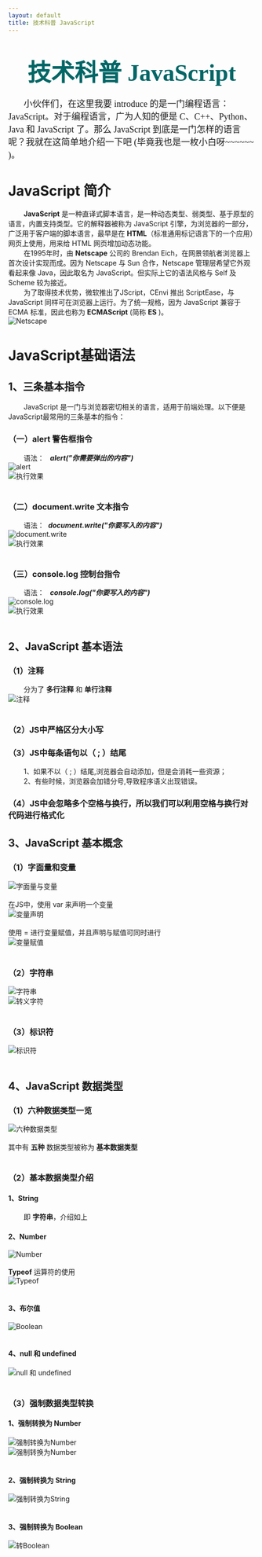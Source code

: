 ```yaml
---
layout: default
title: 技术科普 JavaScript
---
```


# <center><font size="7" font face="楷体" font color="#006666">技术科普 JavaScript</font></center>
&nbsp;&nbsp;&nbsp;&nbsp;&nbsp;&nbsp;&nbsp;&nbsp;<font size="4"  font face="楷体">小伙伴们，在这里我要 introduce 的是一门编程语言：<font size="4">JavaScript</font>。对于编程语言，广为人知的便是 C、C++、Python、Java 和 JavaScript 了。那么 JavaScript 到底是一门怎样的语言呢？我就在这简单地介绍一下吧 (毕竟我也是一枚小白呀~~~~~~ )。</font>
# JavaScript 简介
&nbsp;&nbsp;&nbsp;&nbsp;&nbsp;&nbsp;&nbsp;&nbsp;**JavaScript** 是一种直译式脚本语言，是一种动态类型、弱类型、基于原型的语言，内置支持类型。它的解释器被称为 JavaScript 引擎，为浏览器的一部分，广泛用于客户端的脚本语言，最早是在 **HTML**（标准通用标记语言下的一个应用）网页上使用，用来给 HTML 网页增加动态功能。<br>
&nbsp;&nbsp;&nbsp;&nbsp;&nbsp;&nbsp;&nbsp;&nbsp;在1995年时，由 **Netscape** 公司的 Brendan Eich，在网景领航者浏览器上首次设计实现而成。因为 Netscape 与 Sun 合作，Netscape 管理层希望它外观看起来像 Java，因此取名为 JavaScript。但实际上它的语法风格与 Self 及 Scheme 较为接近。<br> 
&nbsp;&nbsp;&nbsp;&nbsp;&nbsp;&nbsp;&nbsp;&nbsp;为了取得技术优势，微软推出了JScript，CEnvi 推出 ScriptEase，与 JavaScript 同样可在浏览器上运行。为了统一规格，因为 JavaScript 兼容于 ECMA 标准，因此也称为 **ECMAScript** (简称 **ES** )。<br>
![](https://image.baidu.com/search/detail?ct=503316480&z=&tn=baiduimagedetail&ipn=d&word=Netscape&step_word=&ie=utf-8&in=&cl=2&lm=-1&st=-1&cs=1912092249,3074237694&os=1574825493,104625872&simid=3252705511,225275602&pn=1&rn=1&di=194395414400&ln=1903&fr=&fmq=1539430514784_R&ic=0&s=undefined&se=&sme=&tab=0&width=&height=&face=undefined&is=0,0&istype=2&ist=&jit=&bdtype=0&spn=0&pi=0&gsm=0&objurl=http%3A%2F%2Fphotocdn.sohu.com%2F20131219%2FImg392023668.jpg&rpstart=0&rpnum=0&adpicid=0 "Netscape")
# JavaScript基础语法
## 1、三条基本指令
&nbsp;&nbsp;&nbsp;&nbsp;&nbsp;&nbsp;&nbsp;&nbsp;JavaScript 是一门与浏览器密切相关的语言，适用于前端处理。以下便是 JavaScript最常用的三条基本的指令：
### （一）alert 警告框指令
&nbsp;&nbsp;&nbsp;&nbsp;&nbsp;&nbsp;&nbsp;&nbsp;语法： &nbsp;&nbsp;***alert("你需要弹出的内容")***<br>
![](图片/alert.jpg "alert")<br>
![](图片/alert2.jpg "执行效果")<br><br>
### （二）document.write 文本指令
&nbsp;&nbsp;&nbsp;&nbsp;&nbsp;&nbsp;&nbsp;&nbsp;语法：&nbsp;&nbsp;***document.write("你要写入的内容")***<br>
![](图片/document.jpg "document.write")<br>
![](图片/document2.jpg "执行效果")<br><br>
### （三）console.log 控制台指令
&nbsp;&nbsp;&nbsp;&nbsp;&nbsp;&nbsp;&nbsp;&nbsp;语法：&nbsp;&nbsp; ***console.log("你要写入的内容")*** <br>
![](图片/console.jpg "console.log")<br>
![](图片/console2.jpg "执行效果")<br><br>
## 2、JavaScript 基本语法
### （1）注释
&nbsp;&nbsp;&nbsp;&nbsp;&nbsp;&nbsp;&nbsp;&nbsp;分为了 **多行注释** 和 **单行注释**<br>
![](图片/注释符.jpg "注释")<br><br>
### （2）JS中严格区分大小写
### （3）JS中每条语句以（ ; ）结尾
&nbsp;&nbsp;&nbsp;&nbsp;&nbsp;&nbsp;&nbsp;&nbsp;1、如果不以（ ; ）结尾,浏览器会自动添加，但是会消耗一些资源；<br>
&nbsp;&nbsp;&nbsp;&nbsp;&nbsp;&nbsp;&nbsp;&nbsp;2、有些时候，浏览器会加错分号,导致程序语义出现错误。
### （4）JS中会忽略多个空格与换行，所以我们可以利用空格与换行对代码进行格式化
## 3、JavaScript 基本概念
### （1）字面量和变量
![](图片/字面量.jpg "字面量与变量")<br><br>
在JS中，使用 var 来声明一个变量<br>
![](图片/变量声明.jpg "变量声明")<br><br>
使用 = 进行变量赋值，并且声明与赋值可同时进行<br>
![](图片/变量赋值.jpg "变量赋值")<br><br>
### （2）字符串
![](图片/字符串.jpg "字符串")<br>
![](图片/转义字符.jpg "转义字符")<br><br>
### （3）标识符
![](图片/标识符.jpg "标识符")<br><br>
## 4、JavaScript 数据类型
### （1）六种数据类型一览
![](图片/六种数据类型.jpg "六种数据类型")<br><br>
其中有 **五种** 数据类型被称为 **基本数据类型**<br><br>
### （2）基本数据类型介绍
#### 1、String
&nbsp;&nbsp;&nbsp;&nbsp;&nbsp;&nbsp;&nbsp;&nbsp;即 **字符串**，介绍如上
#### 2、Number
![](图片/Number.jpg "Number")<br><br>
**Typeof** 运算符的使用<br>
![](图片/Typeof.jpg "Typeof")<br><br>
#### 3、布尔值
![](图片/Boolean.jpg "Boolean")<br><br>
#### 4、null 和 undefined
![](图片/null.jpg "null 和 undefined")<br><br>
### （3）强制数据类型转换
#### 1、强制转换为 Number
![](图片/转Number.jpg "强制转换为Number")<br>
![](图片/转Number2.jpg "强制转换为Number")<br><br>
#### 2、强制转换为 String
![](图片/转String.jpg "强制转换为String")<br><br>
#### 3、强制转换为 Boolean
![](图片/转Boolean.jpg  "转Boolean")